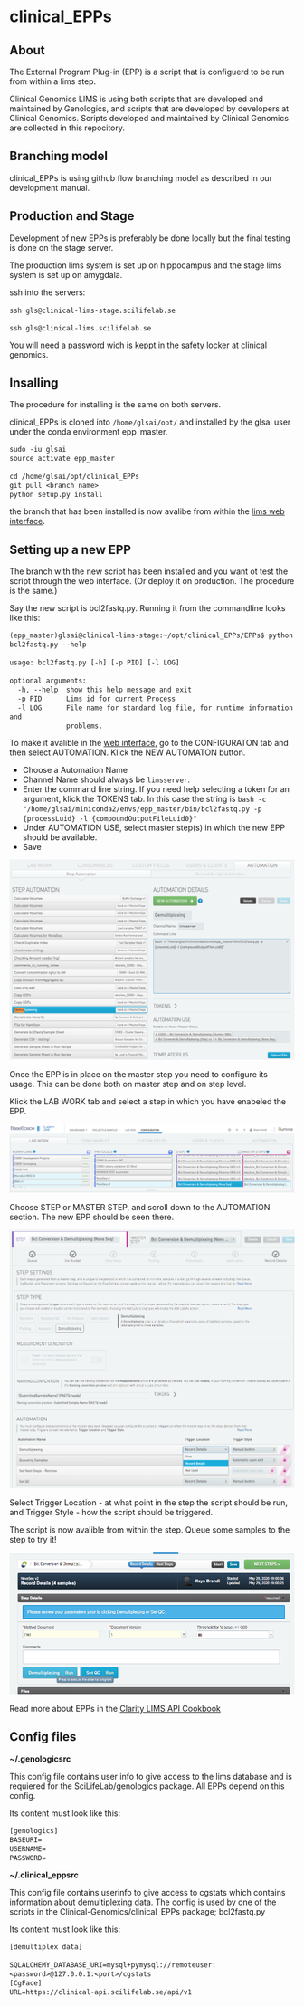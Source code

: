# clinical_EPPs 
## About

The External Program Plug-in (EPP) is a script that is configuerd to be run from within a lims step.

Clinical Genomics LIMS is using both scripts that are developed and maintained by Genologics, and scripts that are developed by developers at Clinical Genomics. Scripts developed and maintained by Clinical Genomics are collected in this repocitory.


## Branching model

clinical_EPPs is using github flow branching model as described in our development manual.


## Production and Stage

Development of new EPPs is preferably be done locally but the final testing is done on the stage server.

The production lims system is set up on hippocampus and the stage lims system is set up on amygdala.

ssh into the servers:

`ssh gls@clinical-lims-stage.scilifelab.se`

`ssh gls@clinical-lims.scilifelab.se`

You will need a password wich is keppt in the safety locker at clinical genomics.

## Insalling
The procedure for installing is the same on both servers.

clinical_EPPs is cloned into `/home/glsai/opt/` and installed by the glsai user under the conda environment epp_master.

```
sudo -iu glsai
source activate epp_master

cd /home/glsai/opt/clinical_EPPs
git pull <branch name>
python setup.py install

```
the branch that has been installed is now avalibe from within the [lims web interface](https://clinical-lims-stage.scilifelab.se/clarity/).



## Setting up a new EPP

The branch with the new script has been installed and you want ot test the script through the web interface. (Or deploy it on production. The procedure is the same.)

Say the new script is bcl2fastq.py. Running it from the commandline looks like this:

```
(epp_master)glsai@clinical-lims-stage:~/opt/clinical_EPPs/EPPs$ python bcl2fastq.py --help

usage: bcl2fastq.py [-h] [-p PID] [-l LOG]

optional arguments:
  -h, --help  show this help message and exit
  -p PID      Lims id for current Process
  -l LOG      File name for standard log file, for runtime information and
              problems.
```

To make it avalible in the [web interface](https://clinical-lims-stage.scilifelab.se/clarity), go to the CONFIGURATON tab and then select  AUTOMATION. Klick the NEW AUTOMATON button.

- Choose a Automation Name
- Channel Name should always be `limsserver`.
- Enter the command line string. If you need help selecting a token for an argument, klick the TOKENS tab. In this case the string is
`bash -c "/home/glsai/miniconda2/envs/epp_master/bin/bcl2fastq.py -p {processLuid} -l {compoundOutputFileLuid0}"`
- Under AUTOMATION USE, select master step(s) in which the new EPP should be available.
- Save


![](img/Automation_details.png)


Once the EPP is in place on the master step you need to configure its usage. This can be done both on master step and on step level. 

Klick the LAB WORK tab and select a step in which you have enabeled the EPP. 


![](img/configuration_labwork.png)



Choose STEP or MASTER STEP, and scroll down to the AUTOMATION section. The new EPP should be seen there. 


![](img/step_settings.png)


Select Trigger Location - at what point in the step the script should be run, and Trigger Style - how the script should be triggered.

The script is now avalible from within the step. Queue some samples to the step to try it!

![](img/record_details_view.png)

Read more about EPPs in the [Clarity LIMS API Cookbook](https://genologics.zendesk.com/hc/en-us/restricted?return_to=https%3A%2F%2Fgenologics.zendesk.com%2Fhc%2Fen-us%2Fcategories%2F201688743-Clarity-LIMS-API-Cookbook)


## Config files

**~/.genologicsrc**
   
This config file contains user info to give access to the lims database and is requiered for the SciLifeLab/genologics package. All EPPs depend on this config.

Its content must look like this:

```
[genologics]
BASEURI=
USERNAME=
PASSWORD=
```

**~/.clinical_eppsrc**

This config file contains userinfo to give access to cgstats which contains information about demultiplexing data. The config is used by one of the scripts in the Clinical-Genomics/clinical_EPPs package; bcl2fastq.py

Its content must look like this:

```
[demultiplex data]

SQLALCHEMY_DATABASE_URI=mysql+pymysql://remoteuser:<password>@127.0.0.1:<port>/cgstats
[CgFace]
URL=https://clinical-api.scilifelab.se/api/v1

```

